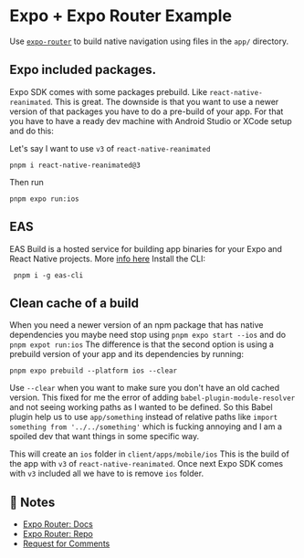 # Expo + Expo Router Example

Use [`expo-router`](https://expo.github.io/router) to build native navigation using files in the `app/` directory.

## Expo included packages.

Expo SDK comes with some packages prebuild. Like `react-native-reanimated`. This
is great. The downside is that you want to use a newer version of that packages
you have to do a pre-build of your app. For that you have to have a ready dev
machine with Android Studio or XCode setup and do this:

Let's say I want to use `v3` of `react-native-reanimated`

```
pnpm i react-native-reanimated@3
```

Then run

```
pnpm expo run:ios
```

## EAS

EAS Build is a hosted service for building app binaries for your Expo and React Native projects.
More [info here](https://docs.expo.dev/build/introduction/)
Install the CLI:
```
 pnpm i -g eas-cli
```

## Clean cache of a build
When you need a newer version of an npm package that has native dependencies you
maybe need stop using `pnpm expo start --ios` and do `pnpm expot run:ios`
The difference is that the second option is using a prebuild version of your app
and its dependencies by running:
```
pnpm expo prebuild --platform ios --clear
```
Use `--clear` when you want to make sure you don't have an old cached version.
This fixed for me the error of adding `babel-plugin-module-resolver` and not
seeing working paths as I wanted to be defined.
So this Babel plugin help us to use `app/something` instead of relative paths
like `import something from '../../something'` which is fucking annoying and I
am a spoiled dev that want things in some specific way.


This will create an `ios` folder in `client/apps/mobile/ios`
This is the build of the app with `v3` of `react-native-reanimated`. Once next Expo
SDK comes with `v3` included all we have to is remove `ios` folder.

## 📝 Notes

- [Expo Router: Docs](https://expo.github.io/router)
- [Expo Router: Repo](https://github.com/expo/router)
- [Request for Comments](https://github.com/expo/router/discussions/1)
